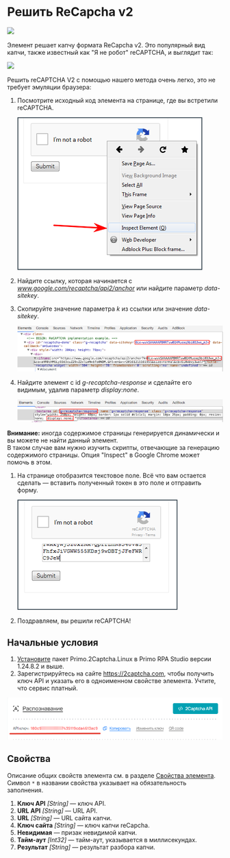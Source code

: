 # Решить ReCapcha v2

![](<../../../../.gitbook/assets1/linux_items-extra/>)

Элемент решает капчу формата ReCapcha v2. Это популярный вид капчи, также известный как "Я не робот" reCAPTCHA, и выглядит так:

![](<../../../.gitbook/assets/image (604).png>)

Решить reCAPTCHA V2 с помощью нашего метода очень легко, это не требует эмуляции браузера:

1. Посмотрите исходный код элемента на странице, где вы встретили reCAPTCHA.

   ![](<../../../../.gitbook/assets/image (486).png>)

1. Найдите ссылку, которая начинается с _www.google.com/recaptcha/api2/anchor_ или найдите параметр _data-sitekey_.
1. Скопируйте значение параметра _k_ из ссылки или значение _data-sitekey_.

   ![](<../../../../.gitbook/assets/image (587).png>)

1. Найдите элемент с id _g-recaptcha-response_ и сделайте его видимым, удалив параметр _display:none_.

   ![](<../../../../.gitbook/assets/image (500).png>)

**Внимание:** иногда содержимое страницы генерируется динамически и вы можете не найти данный элемент.\
В таком случае вам нужно изучить скрипты, отвечающие за генерацию содержимого страницы. Опция "Inspect" в Google Chrome может помочь в этом.

1. На странице отобразится текстовое поле. Всё что вам остается сделать — вставить полученный токен в это поле и отправить форму.

   ![](<../../../../.gitbook/assets/image (475).png>)

1. Поздравляем, вы решили reCAPTCHA!


## Начальные условия

1. [Установите](https://docs.primo-rpa.ru/primo-rpa/primo-rpa-studio-linux/projects/manage-dependencies#menedzher-zavisimostei) пакет Primo.2Captcha.Linux в Primo RPA Studio версии 1.24.8.2 и выше.
1. Зарегистрируйтесь на сайте https://2captcha.com, чтобы получить ключ API и указать его в одноименном свойстве элемента. Учтите, что сервис платный.

![](<../../../../.gitbook/assets1/linux_items-extra/2captcha-api-key.png>)




## Свойства
Описание общих свойств элемента см. в разделе [Свойства элемента](https://docs.primo-rpa.ru/primo-rpa/primo-studio/process/elements#svoistva-elementa).\
Символ `*` в названии свойства указывает на обязательность заполнения.

1. **Ключ API** *[String]* — ключ API.
1. **URL API** *[String]* — URL API.
1. **URL** *[String]* — URL сайта капчи.
1. **Ключ сайта** *[String]* — ключ капчи reCapcha.
1. **Невидимая** — призак невидимой капчи.
1. **Тайм-аут** *[Int32]* — тайм-аут, указывается в миллисекундах.
1. **Результат** *[String]* — результат разбора капчи.




